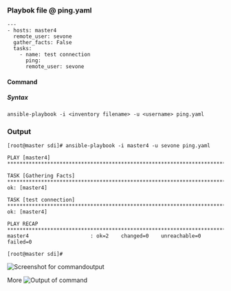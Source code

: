 ### Playbok file @ ping.yaml


    ---
    - hosts: master4
      remote_user: sevone
      gather_facts: False
      tasks:
        - name: test connection
          ping:
          remote_user: sevone


#### Command 
##### Syntax

    ansible-playbook -i <inventory filename> -u <username> ping.yaml

### Output

    [root@master sdi]# ansible-playbook -i master4 -u sevone ping.yaml
    
    PLAY [master4] ***************************************************************************************************************************************************************************************************************************
    
    TASK [Gathering Facts] *******************************************************************************************************************************************************************************************************************
    ok: [master4]
    
    TASK [test connection] *******************************************************************************************************************************************************************************************************************
    ok: [master4]
    
    PLAY RECAP *******************************************************************************************************************************************************************************************************************************
    master4                    : ok=2    changed=0    unreachable=0    failed=0
    
    [root@master sdi]#

![Screenshot for commandoutput](https://lh3.googleusercontent.com/hesVoEdbINtp3tCrCaZpVcs4hFPllgfQz9TexL6_VZMvTg4p5JuERD-BTzLdBVyDSRNdVt9PeVlHBjfg3Yr4y2tBETFVIZTJIvFJSSTMiUta7G0WyXcFtfZHu_ypBt52e3Qb-yDmnQGTMnl1uys4StdTxdwObacWBlHQZaSKLJX74Bgjo3V91XP7_JBXkiijPn4uEKLd53_1j_VGPyXG3lSXAGm5KH-EUym9V68_dccYiMB9e165dzPTe6cz6YjjR8V70FMCVd863SOZUcB3yC95bm-z5LxsfGWcsqCvezkjFanm8-mEgrFiCuH0StP4cz9h16pl_5ks0doZrw-beIQghpc7xOHJUWeeNWyXERaOHAM7NSbs-WRM5ZXX0Byam9LBvbmS1wpUDvT0m-nS7tHQFOEZ2r1nAzlM2oA0osE4hvMEAEMFABi60xPtnH1AqGCy2J4-LSUfZBgMCtS2RPPcdMXWXLupi_XE93kmg8Jkfkt-vec3mpIG829JB9itRbALs7Mxy-mXHeIhmlEDilf2sq1tNfXAu3Sv5fP1kTmahD6jcsuJy9jkiGW-XaHHUzRz9qd7V3KH6LQVCavBET64kfSbHs0bAPaj28hqZ9AOryVLBXzyFBUX00JEIJwCIljLk1dnQO7BibmRKDZLVzg6oBn5NMy8UA=w1875-h333-no)


More
![Output of command](https://lh3.googleusercontent.com/1WuYhO1XcQAcBkIV2qd3OfQ7qb7-besV8j6olACAMVcgtnSCanfFw-9nfFjZ8AdiyoMWp1wXDG8Z5g "output")

<!--stackedit_data:
eyJoaXN0b3J5IjpbMjY5NjYwNzYwLC0yNTUwNTA3MjYsLTE5Nz
cyODM4OTYsLTE1MTUzNzQxNjcsLTc3Njg3NjQ4NV19
-->